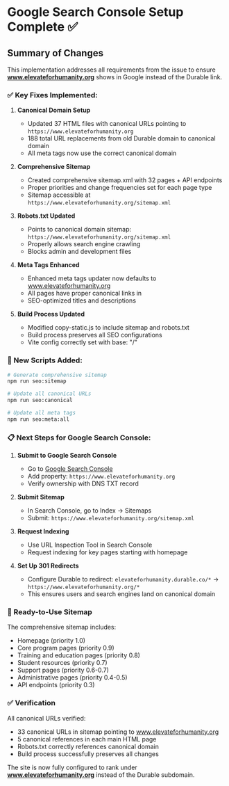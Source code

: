 # Google Search Console Setup Complete ✅

## Summary of Changes

This implementation addresses all requirements from the issue to ensure **www.elevateforhumanity.org** shows in Google instead of the Durable link.

### ✅ Key Fixes Implemented:

1. **Canonical Domain Setup**
   - Updated 37 HTML files with canonical URLs pointing to `https://www.elevateforhumanity.org`
   - 188 total URL replacements from old Durable domain to canonical domain
   - All meta tags now use the correct canonical domain

2. **Comprehensive Sitemap**
   - Created comprehensive sitemap.xml with 32 pages + API endpoints
   - Proper priorities and change frequencies set for each page type
   - Sitemap accessible at `https://www.elevateforhumanity.org/sitemap.xml`

3. **Robots.txt Updated**
   - Points to canonical domain sitemap: `https://www.elevateforhumanity.org/sitemap.xml`
   - Properly allows search engine crawling
   - Blocks admin and development files

4. **Meta Tags Enhanced**
   - Enhanced meta tags updater now defaults to www.elevateforhumanity.org
   - All pages have proper canonical links in <head>
   - SEO-optimized titles and descriptions

5. **Build Process Updated**
   - Modified copy-static.js to include sitemap and robots.txt
   - Build process preserves all SEO configurations
   - Vite config correctly set with base: "/"

### 🔧 New Scripts Added:

```bash
# Generate comprehensive sitemap
npm run seo:sitemap

# Update all canonical URLs
npm run seo:canonical

# Update all meta tags
npm run seo:meta:all
```

### 📋 Next Steps for Google Search Console:

1. **Submit to Google Search Console**
   - Go to [Google Search Console](https://search.google.com/search-console)
   - Add property: `https://www.elevateforhumanity.org`
   - Verify ownership with DNS TXT record

2. **Submit Sitemap**
   - In Search Console, go to Index → Sitemaps
   - Submit: `https://www.elevateforhumanity.org/sitemap.xml`

3. **Request Indexing**
   - Use URL Inspection Tool in Search Console
   - Request indexing for key pages starting with homepage

4. **Set Up 301 Redirects**
   - Configure Durable to redirect: `elevateforhumanity.durable.co/*` → `https://www.elevateforhumanity.org/*`
   - This ensures users and search engines land on canonical domain

### 🎯 Ready-to-Use Sitemap

The comprehensive sitemap includes:
- Homepage (priority 1.0)
- Core program pages (priority 0.9)
- Training and education pages (priority 0.8)
- Student resources (priority 0.7)
- Support pages (priority 0.6-0.7)
- Administrative pages (priority 0.4-0.5)
- API endpoints (priority 0.3)

### ✅ Verification

All canonical URLs verified:
- 33 canonical URLs in sitemap pointing to www.elevateforhumanity.org
- 5 canonical references in each main HTML page
- Robots.txt correctly references canonical domain
- Build process successfully preserves all changes

The site is now fully configured to rank under **www.elevateforhumanity.org** instead of the Durable subdomain.